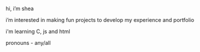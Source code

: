 hi, i’m shea

i’m interested in making fun projects to develop my experience and portfolio

i'm learning C, js and html

pronouns - any/all
